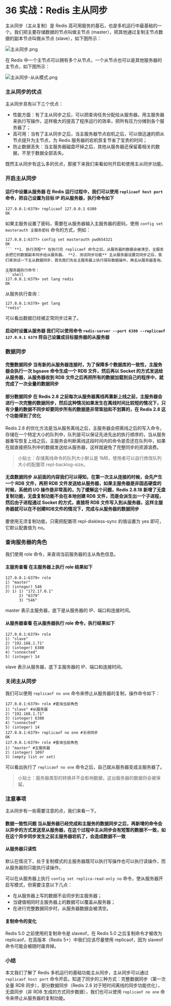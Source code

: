 # 36 实战：Redis 主从同步

主从同步（主从复制）是 Redis 高可用服务的基石，也是多机运行中最基础的一个。我们把主要存储数据的节点叫做主节点 (master），把其他通过复制主节点数据的副本节点叫做从节点 (slave），如下图所示：

![主从同步.png](assets/29675e90-800a-11ea-8186-75c206477f1e)

在 Redis 中一个主节点可以拥有多个从节点，一个从节点也可以是其他服务器的主节点，如下图所示：

![主从同步-从从模式.png](assets/369eda70-800a-11ea-b751-6ff511beda88)

### 主从同步的优点

主从同步具有以下三个优点：

- 性能方面：有了主从同步之后，可以把查询任务分配给从服务器，用主服务器来执行写操作，这样极大的提高了程序运行的效率，把所有压力分摊到各个服务器了；
- 高可用：当有了主从同步之后，当主服务器节点宕机之后，可以很迅速的把从节点提升为主节点，为 Redis 服务器的宕机恢复节省了宝贵的时间；
- 防止数据丢失：当主服务器磁盘坏掉之后，其他从服务器还保留着相关的数据，不至于数据全部丢失。

既然主从同步有这么多的优点，那接下来我们来看如何开启和使用主从同步功能。

### 开启主从同步

#### **运行中设置从服务器** 在 Redis 运行过程中，我们可以使用 `replicaof host port` 命令，把自己设置为目标 IP 的从服务器，执行命令如下

```shell
127.0.0.1:6379> replicaof 127.0.0.1 6380
OK
```

如果主服务设置了密码，需要在从服务器输入主服务器的密码，使用 `config set masterauth 主服务密码` 命令的方式，例如：

```shell
127.0.0.1:6377> config set masterauth pwd654321
OK
``` **1. 执行流程** 在执行完 replicaof 命令之后，从服务器的数据会被清空，主服务会把它的数据副本同步给从服务器。 **2. 测试同步功能** 主从服务器设置完同步之后，我们来测试一下主从数据同步，首先我们先在主服务器上执行保存数据操作，再去从服务器查询。

主服务器执行命令：
```shell
127.0.0.1:6379> set lang redis
OK
```

从服务执行查询：

```shell
127.0.0.1:6379> get lang
"redis"
```

可以看出数据已经被正常同步过来了。

#### **启动时设置从服务器** 我们可以使用命令 `redis-server --port 6380 --replicaof 127.0.0.1 6379` 将自己设置成目标服务器的从服务器

### 数据同步

#### **完整数据同步** 当有新的从服务器连接时，为了保障多个数据库的一致性，主服务器会执行一次 bgsave 命令生成一个 RDB 文件，然后再以 Socket 的方式发送给从服务器，从服务器收到 RDB 文件之后再把所有的数据加载到自己的程序中，就完成了一次全量的数据同步

#### **部分数据同步** 在 Redis 2.8 之前每次从服务器离线再重新上线之前，主服务器会进行一次完整的数据同步，然后这种情况如果发生在离线时间比较短的情况下，只有少量的数据不同步却要同步所有的数据是非常笨拙和不划算的，在 Redis 2.8 这个功能得到了优化

Redis 2.8 的优化方法是当从服务离线之后，主服务器会把离线之后的写入命令，存储在一个特定大小的队列中，队列是可以保证先进先出的执行顺序的，当从服务器重写恢复上线之后，主服务会判断离线这段时间内的命令是否还在队列中，如果在就直接把队列中的数据发送给从服务器，这样就避免了完整同步的资源浪费。

> 小贴士：存储离线命令的队列大小默认是 1MB，使用者可以自行修改队列大小的配置项 repl-backlog-size。

#### **无盘数据同步** 从前面的内容我们可以得知，在第一次主从连接的时候，会先产生一个 RDB 文件，再把 RDB 文件发送给从服务器，如果主服务器是非固态硬盘的时候，系统的 I/O 操作是非常高的，为了缓解这个问题，Redis 2.8.18 新增了无盘复制功能，无盘复制功能不会在本地创建 RDB 文件，而是会派生出一个子进程，然后由子进程通过 Socket 的方式，直接将 RDB 文件写入到从服务器，这样主服务器就可以在不创建RDB文件的情况下，完成与从服务器的数据同步

要使用无须复制功能，只需把配置项 repl-diskless-sync 的值设置为 yes 即可，它默认配置值为 no。

### 查询服务器的角色

我们使用 role 命令，来查询当前服务器的主从角色信息。

#### **主服务查看** 在主服务器上执行 role 结果如下

```shell
127.0.0.1:6379> role
1) "master"
2) (integer) 546
3) 1) 1) "172.17.0.1"
      2) "6379"
      3) "546"
```

master 表示主服务器，底下是从服务器的 IP、端口和连接时间。

#### **从服务器查看** 在从服务器执行 role 命令，执行结果如下

```shell
127.0.0.1:6379> role
1) "slave"
2) "192.168.1.71"
3) (integer) 6380
4) "connected"
5) (integer) 14
```

slave 表示从服务器，底下主服务器的 IP、端口和连接时间。

### 关闭主从同步

我们可以使用 `replicaof no one` 命令来停止从服务器的复制，操作命令如下：

```shell
127.0.0.1:6379> role #查询当前角色
1) "slave" #从服务器
2) "192.168.1.71"
3) (integer) 6380
4) "connected"
5) (integer) 14
127.0.0.1:6379> replicaof no one #关闭同步
OK
127.0.0.1:6379> role #查询当前角色
1) "master" #主服务器
2) (integer) 1097
3) (empty list or set)
```

可以看出执行了 `replicaof no one` 命令之后，自己就从服务器变成主服务器了。

> 小贴士：服务器类型的转换并不会影响数据，这台服务器的数据将会被保留。

### 注意事项

主从同步有一些需要注意的点，我们来看一下。

#### **数据一致性问题** 当从服务器已经完成和主服务的数据同步之后，再新增的命令会以异步的方式发送至从服务器，在这个过程中主从同步会有短暂的数据不一致，如在这个异步同步发生之前主服务器宕机了，会造成数据不一致

#### **从服务器只读性**

默认在情况下，处于复制模式的主服务器既可以执行写操作也可以执行读操作，而从服务器则只能执行读操作。

可以在从服务器上执行 `config set replica-read-only no` 命令，使从服务器开启写模式，但需要注意以下几点：

- 在从服务器上写的数据不会同步到主服务器；
- 当键值相同时主服务器上的数据可以覆盖从服务器；
- 在进行完整数据同步时，从服务器数据会被清空。

#### **复制命令的变化**

Redis 5.0 之前使用的复制命令是 slaveof，在 Redis 5.0 之后复制命令才被改为 replicaof，在高版本（Redis 5+）中我们应该尽量使用 replicaof，因为 slaveof 命令可能会被随时废弃掉。

### 小结

本文我们了解了 Redis 多机运行的基础功能主从同步，主从同步可以通过 `replicaof host port` 命令开启，知道了同步的三种方式：完整数据同步（第一次全量 RDB 同步），部分数据同步（Redis 2.8 对于短时间离线的同步功能优化），无盘同步（非 RDB 生成的方式同步数据），我们也可以使用 `replicaof no one` 命令来停止从服务器的复制功能。
